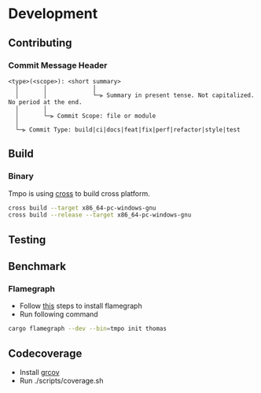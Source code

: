 # Development

## Contributing

### Commit Message Header

``` text
<type>(<scope>): <short summary>
  │       │             │
  │       │             └─⫸ Summary in present tense. Not capitalized. No period at the end.
  │       │
  │       └─⫸ Commit Scope: file or module
  │
  └─⫸ Commit Type: build|ci|docs|feat|fix|perf|refactor|style|test
```

## Build

### Binary

Tmpo is using [cross](https://github.com/rust-embedded/cross) to build cross platform.

``` bash
cross build --target x86_64-pc-windows-gnu
cross build --release --target x86_64-pc-windows-gnu
```

## Testing

## Benchmark

### Flamegraph

- Follow [this](https://github.com/flamegraph-rs/flamegraph) steps to install flamegraph
- Run following command
``` bash
cargo flamegraph --dev --bin=tmpo init thomas
```
## Codecoverage

- Install [grcov](https://github.com/mozilla/grcov)
- Run ./scripts/coverage.sh
